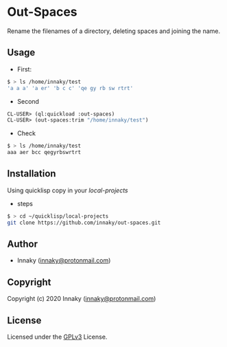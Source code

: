 # Out-Spaces
Rename the filenames of a directory, deleting spaces and joining the name.

## Usage

* First:

```bash
$ > ls /home/innaky/test
'a a a' 'a er' 'b c c' 'qe gy rb sw rtrt'
```

* Second

```lisp
CL-USER> (ql:quickload :out-spaces)
CL-USER> (out-spaces:trim "/home/innaky/test")
```

* Check

```bash
$ > ls /home/innaky/test
aaa aer bcc qegyrbswrtrt
```

## Installation

Using quicklisp copy in your *local-projects*

* steps

```bash
$ > cd ~/quicklisp/local-projects
git clone https://github.com/innaky/out-spaces.git
```

## Author

* Innaky (innaky@protonmail.com)

## Copyright

Copyright (c) 2020 Innaky (innaky@protonmail.com)

## License

Licensed under the [GPLv3](https://www.gnu.org/licenses/gpl-3.0.html) License.
